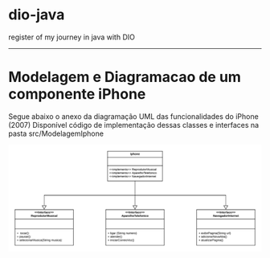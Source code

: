 # dio-java
register of my journey in java with DIO
 - - - - - - - - - - - - - - - - - - - - - - - - - - - - - - - - - - - - - - - - - - - - - - - -  

# Modelagem e Diagramacao de um componente iPhone

Segue abaixo o anexo da diagramação UML das funcionalidades do iPhone (2007)
Disponível código de implementação dessas classes e interfaces na pasta src/ModelagemIphone


![Diagrama UML iPhone](docs/images/Diagramas%20de%20Classe%20UML%20Exemplo.png)
